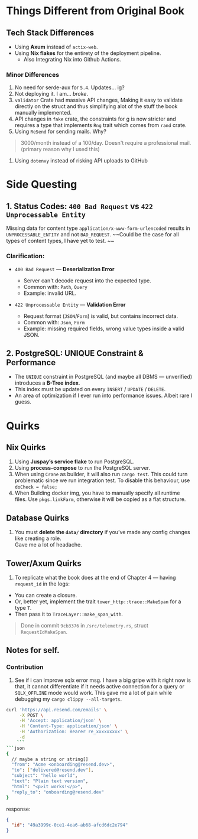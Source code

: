 # Things Different from Original Book

## Tech Stack Differences
- Using **Axum** instead of `actix-web`.
- Using **Nix flakes** for the entirety of the deployment pipeline.
  - Also Integrating Nix into Github Actions.

### Minor Differences
1. No need for serde-aux for `5.4`. Updates... ig?
1. Not deploying it. I am... *broke*.
1. `validator` Crate had massive API changes, Making it easy to validate directly on the struct and thus simplifying alot of the stuff the book manually implemented.
1. API changes in `fake` crate, the constraints for g is now stricter and requires a type that implements `Rng` trait which comes from `rand` crate.
1. Using `ReSend` for sending mails. Why?
> 3000/month instead of a 100/day.
> Doesn't require a professional mail. (primary reason why I used this)
1. Using `dotenvy` instead of risking API uploads to GitHub

# Side Questing

## 1. Status Codes: `400 Bad Request` vs `422 Unprocessable Entity`

Missing data for content type `application/x-www-form-urlencoded` results in `UNPROCESSABLE_ENTITY` and not `BAD_REQUEST`.
~~Could be the case for all types of content types, I have yet to test. ~~ 

### Clarification:

- `400 Bad Request` — **Deserialization Error**
  - Server can't decode request into the expected type.
  - Common with: `Path`, `Query`
  - Example: invalid URL.

- `422 Unprocessable Entity` — **Validation Error**
  - Request format (`JSON`/`Form`) is valid, but contains incorrect data.
  - Common with: `Json`, `Form`
  - Example: missing required fields, wrong value types inside a valid JSON.

## 2. PostgreSQL: UNIQUE Constraint & Performance

- The `UNIQUE` constraint in PostgreSQL (and maybe all DBMS — unverified) introduces a **B-Tree index**.
- This index must be updated on every `INSERT` / `UPDATE` / `DELETE`.
- An area of optimization if I ever run into performance issues. Albeit rare I guess.

# Quirks

## Nix Quirks

1. Using **Juspay’s service flake** to run PostgreSQL.
1. Using **process-compose** to `run` the PostgreSQL server.
1. When using `Crane` as builder, it will also run `cargo test`. This could turn problematic since we run integration test. To disable this behaviour, use `doCheck = false;`
1. When Building docker img, you have to manually specify all runtime files. Use `pkgs.linkFarm`, otherwise it will be copied as a flat structure.


## Database Quirks

1. You must **delete the `data/` directory** if you’ve made any config changes like creating a role.  
   Gave me a lot of headache.

## Tower/Axum Quirks

1. To replicate what the book does at the end of Chapter 4 — having `request_id` in the logs:
  - You can create a closure.
  - Or, better yet, implement the trait `tower_http::trace::MakeSpan` for a type `T`.
  - Then pass it to `TraceLayer::make_span_with`.
> Done in commit `9cb3376` in `/src/telemetry.rs`, struct `RequestIdMakeSpan`.


## Notes for self.

### Contribution
1. See if i can improve sqlx error msg. I have a big gripe with it right now is that, it cannot differentiate if it needs active connection for a query or `SQLX_OFFLINE` mode would work. This gave me a lot of pain while debugging my `cargo clippy --all-targets`.


```bash
curl 'https://api.resend.com/emails' \
     -X POST \
     -H 'Accept: application/json' \
     -H 'Content-Type: application/json' \
     -H 'Authorization: Bearer re_xxxxxxxxx' \
     -d
    ```
```json
{
  // maybe a string or string[]
  "from": "Acme <onboarding@resend.dev>",
  "to": ["delivered@resend.dev"], 
  "subject": "hello world",
  "text": "Plain text version",
  "html": "<p>it works!</p>",
  "reply_to": "onboarding@resend.dev"
}
```

response: 
```json
{
  "id": "49a3999c-0ce1-4ea6-ab68-afcd6dc2e794"
}
```
